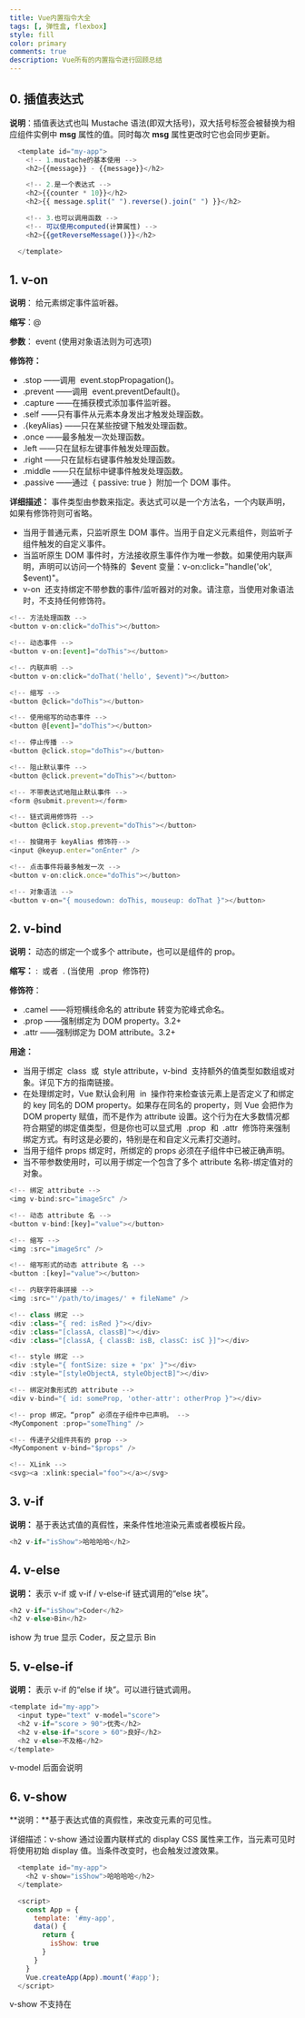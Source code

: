 ```yaml
---
title: Vue内置指令大全
tags: [, 弹性盒, flexbox]
style: fill
color: primary
comments: true
description: Vue所有的内置指令进行回顾总结
---
```


## 0. 插值表达式

**说明**：插值表达式也叫 Mustache 语法(即双大括号)，双大括号标签会被替换为相应组件实例中 **msg** 属性的值。同时每次 **msg** 属性更改时它也会同步更新。

```javascript
  <template id="my-app">
    <!-- 1.mustache的基本使用 -->
    <h2>{{message}} - {{message}}</h2>

    <!-- 2.是一个表达式 -->
    <h2>{{counter * 10}}</h2>
    <h2>{{ message.split(" ").reverse().join(" ") }}</h2>

    <!-- 3.也可以调用函数 -->
    <!-- 可以使用computed(计算属性) -->
    <h2>{{getReverseMessage()}}</h2>

  </template>
```

## 1. v-on

**说明**： 给元素绑定事件监听器。

**缩写**：@

**参数**： event (使用对象语法则为可选项)

**修饰符：**

- .stop ——调用  event.stopPropagation()。
- .prevent ——调用  event.preventDefault()。
- .capture ——在捕获模式添加事件监听器。
- .self ——只有事件从元素本身发出才触发处理函数。
- .{keyAlias} ——只在某些按键下触发处理函数。
- .once ——最多触发一次处理函数。
- .left ——只在鼠标左键事件触发处理函数。
- .right ——只在鼠标右键事件触发处理函数。
- .middle ——只在鼠标中键事件触发处理函数。
- .passive ——通过  { passive: true }  附加一个 DOM 事件。

**详细描述：** 事件类型由参数来指定。表达式可以是一个方法名，一个内联声明，如果有修饰符则可省略。

- 当用于普通元素，只监听原生 DOM 事件。当用于自定义元素组件，则监听子组件触发的自定义事件。
- 当监听原生 DOM 事件时，方法接收原生事件作为唯一参数。如果使用内联声明，声明可以访问一个特殊的  $event 变量：v-on:click="handle('ok', $event)"。
- v-on  还支持绑定不带参数的事件/监听器对的对象。请注意，当使用对象语法时，不支持任何修饰符。

```javascript
<!-- 方法处理函数 -->
<button v-on:click="doThis"></button>

<!-- 动态事件 -->
<button v-on:[event]="doThis"></button>

<!-- 内联声明 -->
<button v-on:click="doThat('hello', $event)"></button>

<!-- 缩写 -->
<button @click="doThis"></button>

<!-- 使用缩写的动态事件 -->
<button @[event]="doThis"></button>

<!-- 停止传播 -->
<button @click.stop="doThis"></button>

<!-- 阻止默认事件 -->
<button @click.prevent="doThis"></button>

<!-- 不带表达式地阻止默认事件 -->
<form @submit.prevent></form>

<!-- 链式调用修饰符 -->
<button @click.stop.prevent="doThis"></button>

<!-- 按键用于 keyAlias 修饰符-->
<input @keyup.enter="onEnter" />

<!-- 点击事件将最多触发一次 -->
<button v-on:click.once="doThis"></button>

<!-- 对象语法 -->
<button v-on="{ mousedown: doThis, mouseup: doThat }"></button>

```

## 2. v-bind

**说明：** 动态的绑定一个或多个 attribute，也可以是组件的 prop。

**缩写：** :  或者  . (当使用  .prop  修饰符)

**修饰符**：

- .camel ——将短横线命名的 attribute 转变为驼峰式命名。
- .prop ——强制绑定为 DOM property。3.2+
- .attr ——强制绑定为 DOM attribute。3.2+

**用途：**

- 当用于绑定  class  或  style attribute，v-bind  支持额外的值类型如数组或对象。详见下方的指南链接。
- 在处理绑定时，Vue 默认会利用  in  操作符来检查该元素上是否定义了和绑定的 key 同名的 DOM property。如果存在同名的 property，则 Vue 会把作为 DOM property 赋值，而不是作为 attribute 设置。这个行为在大多数情况都符合期望的绑定值类型，但是你也可以显式用  .prop  和  .attr  修饰符来强制绑定方式。有时这是必要的，特别是在和自定义元素打交道时。
- 当用于组件 props 绑定时，所绑定的 props 必须在子组件中已被正确声明。
- 当不带参数使用时，可以用于绑定一个包含了多个 attribute 名称-绑定值对的对象。

```javascript
<!-- 绑定 attribute -->
<img v-bind:src="imageSrc" />

<!-- 动态 attribute 名 -->
<button v-bind:[key]="value"></button>

<!-- 缩写 -->
<img :src="imageSrc" />

<!-- 缩写形式的动态 attribute 名 -->
<button :[key]="value"></button>

<!-- 内联字符串拼接 -->
<img :src="'/path/to/images/' + fileName" />

<!-- class 绑定 -->
<div :class="{ red: isRed }"></div>
<div :class="[classA, classB]"></div>
<div :class="[classA, { classB: isB, classC: isC }]"></div>

<!-- style 绑定 -->
<div :style="{ fontSize: size + 'px' }"></div>
<div :style="[styleObjectA, styleObjectB]"></div>

<!-- 绑定对象形式的 attribute -->
<div v-bind="{ id: someProp, 'other-attr': otherProp }"></div>

<!-- prop 绑定。“prop” 必须在子组件中已声明。 -->
<MyComponent :prop="someThing" />

<!-- 传递子父组件共有的 prop -->
<MyComponent v-bind="$props" />

<!-- XLink -->
<svg><a :xlink:special="foo"></a></svg>

```

## 3. v-if

**说明：** 基于表达式值的真假性，来条件性地渲染元素或者模板片段。

```javascript
<h2 v-if="isShow">哈哈哈哈</h2>
```

## 4. v-else

**说明：** 表示 v-if 或 v-if / v-else-if 链式调用的“else 块”。

```javascript
<h2 v-if="isShow">Coder</h2>
<h2 v-else>Bin</h2>
```

ishow 为 true 显示 Coder，反之显示 Bin

## 5. v-else-if

**说明：** 表示 v-if 的“else if 块”。可以进行链式调用。

```javascript
<template id="my-app">
  <input type="text" v-model="score">
  <h2 v-if="score > 90">优秀</h2>
  <h2 v-else-if="score > 60">良好</h2>
  <h2 v-else>不及格</h2>
</template>
```

v-model 后面会说明

## 6. v-show

**说明：**基于表达式值的真假性，来改变元素的可见性。

详细描述：v-show 通过设置内联样式的 display CSS 属性来工作，当元素可见时将使用初始 display 值。当条件改变时，也会触发过渡效果。

```javascript
  <template id="my-app">
    <h2 v-show="isShow">哈哈哈哈</h2>
  </template>

  <script>
    const App = {
      template: '#my-app',
      data() {
        return {
          isShow: true
        }
      }
    }
    Vue.createApp(App).mount('#app');
  </script>
```

v-show 不支持在 <template> 元素上使用，也不能和 v-else 搭配使用。

## 7. v-model

**说明：** 在表单输入元素或组件上创建双向绑定。
**仅限：** <input>、<select>、 <textarea>、components
**修饰符**：

- .lazy ——监听  change  事件而不是  input
- .number ——将输入的合法符串转为数字
- .trim ——移除输入内容两端空格

基本使用：

```javascript
  <template id="my-app">
    <!-- 1.v-bind value的绑定 2.监听input事件, 更新message的值 -->
    <!-- <input type="text" :value="message" @input="inputChange"> -->

    <input type="text" v-model="message">
    <h2>{{message}}</h2>
  </template>

  <script>
    const App = {
      template: '#my-app',
      data() {
        return {
          message: "Hello World"
        }
      },
      methods: {
        inputChange(event) {
          this.message = event.target.value;
        }
      }
    }
    Vue.createApp(App).mount('#app');
```

**绑定其他表单：**

```javascript
  <template id="my-app">
    <!-- 1.绑定textarea -->
    <label for="intro">
      自我介绍
      <textarea name="intro" id="intro" cols="30" rows="10" v-model="intro"></textarea>
    </label>
    <h2>intro: {{intro}}</h2>

    <!-- 2.checkbox -->
    <!-- 2.1.单选框 -->
    <label for="agree">
      <input id="agree" type="checkbox" v-model="isAgree"> 同意协议
    </label>
    <h2>isAgree: {{isAgree}}</h2>

    <!-- 2.2.多选框 -->
    <span>你的爱好: </span>
    <label for="basketball">
      <input id="basketball" type="checkbox" v-model="hobbies" value="basketball"> 篮球
    </label>
    <label for="football">
      <input id="football" type="checkbox" v-model="hobbies" value="football"> 足球
    </label>
    <label for="tennis">
      <input id="tennis" type="checkbox" v-model="hobbies" value="tennis"> 网球
    </label>
    <h2>hobbies: {{hobbies}}</h2>

    <!-- 3.radio -->
    <span>你的爱好: </span>
    <label for="male">
      <input id="male" type="radio" v-model="gender" value="male">男
    </label>
    <label for="female">
      <input id="female" type="radio" v-model="gender" value="female">女
    </label>
    <h2>gender: {{gender}}</h2>

    <!-- 4.select -->
    <span>喜欢的水果: </span>
    <select v-model="fruit" multiple size="2">
      <option value="apple">苹果</option>
      <option value="orange">橘子</option>
      <option value="banana">香蕉</option>
    </select>
    <h2>fruit: {{fruit}}</h2>
  </template>

  <script>
    const App = {
      template: '#my-app',
      data() {
        return {
          intro: "Hello World",
          isAgree: false,
          hobbies: ["basketball"],
          gender: "",
          fruit: "orange"
        }
      },
      methods: {
        commitForm() {
          axios
        }
      }
    }

    Vue.createApp(App).mount('#app');
  </script>
```

**v-model 修饰符的使用**

```javascript
 <template id="my-app">
    <!-- 1.lazy修饰符 -->
    <!-- <input type="text" v-model.lazy="message"> -->

    <!-- 2.number修饰符 -->
    <!-- <input type="text" v-model.number="message">
    <h2>{{message}}</h2>
    <button @click="showType">查看类型</button> -->

    <!-- 3.trim修饰符 -->
    <input type="text" v-model.trim="message">
    <button @click="showResult">查看结果</button>
  </template>

  <script>
    const App = {
      template: '#my-app',
      data() {
        return {
          message: "Hello World"
        }
      },
      methods: {
        showType() {
          console.log(this.message, typeof this.message);
        },
        showResult() {
          console.log(this.message);
        }
      }
    }

    Vue.createApp(App).mount('#app');
  </script>
```

## 8. v-for

**说明：** 基于原始数据多次渲染元素或模板块。

**详细描述：**

指令值必须使用特殊语法 alias in expression 为正在迭代的元素提供一个别名：

```javascript
<div v-for="item in items">
  {{ item.text }}
</div>
```

或者，你也可以为索引指定别名 (如果用在对象，则是键值)：

```javascript
<div v-for="(item, index) in items"></div>
<div v-for="(value, key) in object"></div>
<div v-for="(value, name, index) in object"></div>
```

v-for 的默认方式是尝试就地更新元素而不移动它们。要强制其重新排序元素，你需要用特殊 attribute key 来提供一个排序提示：

```javascript
<div v-for="item in items" :key="item.id">
  {{ item.text }}
</div>
```

## 9. v-slot

**说明：** 用于声明具名插槽或是期望接收 props 的作用域插槽。

**缩写：** #

**参数：**插槽名 (可选，默认是 default)

**仅限：**

- <template>
- components (用于带有 prop 的单个默认插槽)
  **示例**

```javascript
<!-- 具名插槽 -->
<BaseLayout>
  <template v-slot:header>
    Header content
  </template>

  <template v-slot:default>
    Default slot content
  </template>

  <template v-slot:footer>
    Footer content
  </template>
</BaseLayout>

<!-- 接收 prop 的具名插槽 -->
<InfiniteScroll>
  <template v-slot:item="slotProps">
    <div class="item">
      {{ slotProps.item.text }}
    </div>
  </template>
</InfiniteScroll>

<!-- 接收 prop 的默认插槽，并解构 -->
<Mouse v-slot="{ x, y }">
  Mouse position: {{ x }}, {{ y }}
</Mouse>
```

## 10. v-text

**说明：** 更新元素的文本内容。
**详细描述：** v-text  通过设置元素的  textContent  属性来工作，因此它将覆盖元素中所有现有的内容。如果你需要更新  textContent  的部分，应该使用  mustache interpolations  代替。

```javascript
<span v-text="msg"></span>
<!-- 等同于 -->
<span>{{msg}}</span>
```

## 11. v-html

**说明：** 更新元素的 innerHTML。

**详细描述：** v-html 的内容直接作为普通 HTML 插入—— Vue 模板语法是不会被解析的。如果你发现自己正打算用 v-html 来编写模板，不如重新想想怎么使用组件来代替。

> 安全说明: 在你的站点上动态渲染任意的 HTML 是非常危险的，因为它很容易导致 XSS 攻击。请只对可信内容使用 HTML 插值，绝不要将用户提供的内容作为插值

```javascript
<div v-html="html"></div>
```

## 12. v-pre

说明： 跳过该元素及其所有子元素的编译。

详细描述： 元素内具有 v-pre，所有 Vue 模板语法都会被保留并按原样渲染。最常见的用例就是显示原始双大括号标签及内容。

```javascript
<span v-pre>{{ this will not be compiled }}</span>
```

## 13. v-once

**说明：** 仅渲染元素和组件一次，并跳过之后的更新。

**详细描述：** 在随后的重新渲染，元素/组件及其所有子项将被当作静态内容并跳过渲染。这可以用来优化更新时的性能。

```javascript
<!-- 单个元素 -->
<span v-once>This will never change: {{msg}}</span>
<!-- 带有子元素的元素 -->
<div v-once>
  <h1>comment</h1>
  <p>{{msg}}</p>
</div>
<!-- 组件 -->
<MyComponent v-once :comment="msg" />
<!-- `v-for` 指令 -->
<ul>
  <li v-for="i in list" v-once>{{i}}</li>
</ul>
```

## 14. v-cloak
**说明：** 用于隐藏尚未完成编译的 DOM 模板。
**详细描述：**该指令只在没有构建步骤的环境下需要使用。

* 当使用直接在 DOM 中书写的模板时，可能会出现一种叫做“未编译模板闪现”的情况：用户可能先看到的是还没编译完成的双大括号标签，直到挂载的组件将它们替换为实际渲染的内容。
* v-cloak 会保留在所绑定的元素上，直到相关组件实例被挂载后才移除。配合像 [v-cloak] { display: none } 这样的 CSS 规则，它可以在组件编译完毕前隐藏原始模板。

```javascript
[v-cloak] {
  display: none;
}
```
```javascript
<div v-cloak>
  {{ message }}
</div>
```